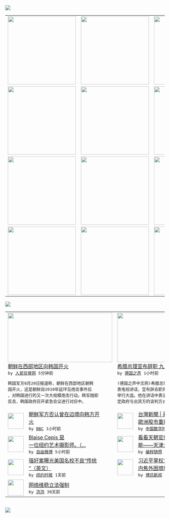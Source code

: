 

<a href="https://github.com/greatfire/z/raw/master/FreeBrowser.apk"><img src="https://raw.githubusercontent.com/greatfire/wiki/master/x/header.png" /></a><table><tr><td width="262" align="center" valign="center"><a href="https://github.com/greatfire/wiki/wiki/nyt" title="纽约时报中文网 国际纵览"><img src="https://raw.githubusercontent.com/greatfire/wiki/master/x/nyt_flag.png" width="215"/></a></td><td width="262" align="center" valign="center"><a href="https://github.com/greatfire/wiki/wiki/dw" title=""><img src="https://raw.githubusercontent.com/greatfire/wiki/master/x/dw_flag.png" width="215"/></a></td><td width="262" align="center" valign="center"><a href="https://github.com/greatfire/wiki/wiki/rmjd" title=""><img src="https://raw.githubusercontent.com/greatfire/wiki/master/x/rmjd_flag.png" width="215"/></a></td></tr><tr><td width="262" align="center" valign="center"><a href="https://github.com/paopaonetizen/website" title="泡泡 - 未经审查的互联网信息"><img src="https://raw.githubusercontent.com/greatfire/wiki/master/x/pp_flag.png" width="215"/></a></td><td width="262" align="center" valign="center"><a href="https://github.com/getlantern/mirror" title="以及自由微博和GreatFire.org官方中文论坛"><img src="https://raw.githubusercontent.com/greatfire/wiki/master/x/lantern_flag.png" width="215"/></a></td><td width="262" align="center" valign="center"><a href="https://github.com/cdtmirrors/m/" title=""><img src="https://raw.githubusercontent.com/greatfire/wiki/master/x/cdt_flag.png" width="215"/></a></td></tr><tr><td width="262" align="center" valign="center"><a href="https://github.com/program-think/blog" title="编程随想的博客"><img src="https://raw.githubusercontent.com/greatfire/wiki/master/x/pt_flag.png" width="215"/></a></td><td width="262" align="center" valign="center"><a href="https://github.com/greatfire/wiki/wiki/bbc" title=""><img src="https://raw.githubusercontent.com/greatfire/wiki/master/x/bbc_flag.png" width="215"/></a></td><td width="262" align="center" valign="center"><a href="https://github.com/freeweibo/s" title="自由微博 - 匿名和不受屏蔽的新浪微博搜索"><img src="https://raw.githubusercontent.com/greatfire/wiki/master/x/fw_flag.png" width="215"/></a></td></tr><tr><td width="262" align="center" valign="center"><a href="https://github.com/greatfire/wiki/wiki/google" title=""><img src="https://raw.githubusercontent.com/greatfire/wiki/master/x/google_flag.png" width="215"/></a></td><td width="262" align="center" valign="center"><a href="https://github.com/bxnews/boxun" title=""><img src="https://raw.githubusercontent.com/greatfire/wiki/master/x/bx_flag.png" width="215"/></a></td><td width="262" align="center" valign="center"><a href="https://github.com/greatfire/wiki/wiki/open-source" title="欢迎访问GreatFire.org开发者项目网站"><img src="https://raw.githubusercontent.com/greatfire/wiki/master/x/open-source_flag.png" width="215"/></a></td></tr></table><img src="https://raw.githubusercontent.com/greatfire/wiki/master/x/newsfeed text.png" /><table cols="4"><tr><td colspan="2" width="380"><a href="http://www.rmjdw.com//shehuijilu/20150820/15154.html"><img src="http://www.rmjdw.com/uploads/allimg/150820/21040TN6-0.jpg" width="330" height="156"/></a></br><a href="http://www.rmjdw.com//shehuijilu/20150820/15154.html">朝鲜在西部地区向韩国开火 </a></br><kbd> by <a href="http://www.rmjdw.com/">人民监督网</a> 5分钟前 </kbd></br><pre>韩国军方8月20日报道称，朝鲜在西部地区朝韩<br/>国开火，这是朝鲜自2010年延坪岛炮击事件后<br/>，对韩国进行的又一次大规模炮击行动。韩军随即<br/>反击，韩国政府召开紧急会议进行对应中。</pre></td><td colspan="2" width="380"><a href="http://dw.com/p/1GJ5D?maca=chi-GK-text-greatfire-all-chinese-15625-xml-mrss"><img src="http://www.dw.com/image/0,,18663211_302,00.jpg" width="330" height="156"/></a></br><a href="http://dw.com/p/1GJ5D?maca=chi-GK-text-greatfire-all-chinese-15625-xml-mrss">希腊总理宣布辞职 九月再参加大选</a></br><kbd> by <a href="http://dw.de">德国之声</a> 1小时前 </kbd></br><pre>(德国之声中文网)希腊总理齐普拉斯周四晚间发<br/>表电视讲话，宣布辞去职务，并且表示下月将提前<br/>举行大选。他在讲话中表示，应该让希腊人民来决<br/>定政府与出资方的谈判方式是否...</pre></td></tr><tr><td><img src="http://a.files.bbci.co.uk/worldservice/live/assets/images/2015/08/17/150817093652_south_korea_and_the_us_launch_joint_military_drill_144x81_epa_nocredit.jpg" width="50" height="50"/></td><td width="280"><a href="http://www.bbc.com/zhongwen/simp/world/2015/08/150820_nkorea_deny_shelling">朝鲜军方否认曾在边境向韩方开<br/>火</a></br><kbd> by <a href="http://www.bbc.co.uk/zhongwen/simp">BBC</a> 1小时前 </kbd></td><td><img src="https://raw.githubusercontent.com/greatfire/wiki/master/x/cdt_logo.png" width="50" height="50"/></td><td width="280"><a href="http://feedproxy.google.com/~r/chinadigitaltimes/OEcc/~3/czjl70u8mdg/">台灣新聞 | 憂心大陸經濟 <br/> 歐洲股市重挫</a></br><kbd> by <a href="http://chinadigitaltimes.net/chinese/">中国数字时代</a> 2小时前 </kbd></td></tr><tr><td><img src="http://ww1.sinaimg.cn/large/ea588ef2jw1ev8nnjj2s1j20sq0xe43h.jpg" width="50" height="50"/></td><td width="280"><a href="https://freeweibo.com/weibo/3878065560271121">Blaise Cepis 是<br/>一位纽约艺术摄影师。（...</a></br><kbd> by <a href="https://freeweibo.com/">自由微博</a> 5小时前 </kbd></td><td><img src="http://lh4.googleusercontent.com/cM7oXzR8jGBaXB5zek9Z6Gf3zOe0QrvTkO3XCU7n6T8qXyNUTEJ41C6h7bw4m02ZOswdhO7Iv96udBlZf2ItSvKyXnPBViXn1TUH2gkcl1v5Q7fEXxkYCt5ME7BAMtV1wTLQhD4Niw" width="50" height="50"/></td><td width="280"><a href="http://feedproxy.google.com/~r/programthink/~3/21dSbtE1Ayk/2015-Tianjin-Explosions.html">看看天朝官僚系统多么低效和无<br/>能——天津大爆炸随想</a></br><kbd> by <a href="http://program-think.blogspot.com">编程随想</a> 7小时前 </kbd></td></tr><tr><td><img src="https://raw.githubusercontent.com/greatfire/wiki/master/x/nyt_logo.png" width="50" height="50"/></td><td width="280"><a href="https://d144r8xvkm3as4.cloudfront.net/usa/20150820/cc20stpauls/">强奸案曝光美国名校不良“传统<br/>”（英文）</a></br><kbd> by <a href="http://m.cn.nytimes.com/">纽约时报</a> 1天前 </kbd></td><td><img src="https://raw.githubusercontent.com/greatfire/wiki/master/x/bx_logo.png" width="50" height="50"/></td><td width="280"><a href="http://www.boxun.com/news/gb/china/2015/08/201508200829.shtml">习近平掌权1000天中国面临<br/>内焦外困境地请看博讯热...</a></br><kbd> by <a href="http://www.boxun.com">博讯新闻</a> 1天前 </kbd></td></tr><tr><td><img src="http://pao-pao.net/sites/pao-pao.net/files/styles/base_adaptive/public/6523513689_baeec3c53c_z_0.jpg?itok=NM8cQ_d1" width="50" height="50"/></td><td width="280"><a href="https://pao-pao.net/article/593">网络维稳立法强制</a></br><kbd> by <a href="https://pao-pao.net">泡泡</a> 38天前 </kbd></td></table></br><a href="https://github.com/greatfire/z/raw/master/FreeBrowser.apk"><img src="https://raw.githubusercontent.com/greatfire/wiki/master/x/download app.png" /></a>